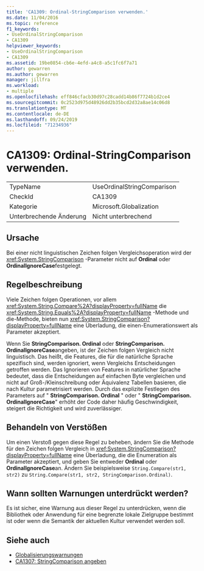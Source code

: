 ```yaml
---
title: 'CA1309: Ordinal-StringComparison verwenden.'
ms.date: 11/04/2016
ms.topic: reference
f1_keywords:
- UseOrdinalStringComparison
- CA1309
helpviewer_keywords:
- UseOrdinalStringComparison
- CA1309
ms.assetid: 19be0854-cb6e-4efd-a4c8-a5c1fc6f7a71
author: gewarren
ms.author: gewarren
manager: jillfra
ms.workload:
- multiple
ms.openlocfilehash: eff846cfacb30d97c28cadd14b86f7724b1d2ce4
ms.sourcegitcommit: 0c2523d975d48926dd2b35bcd2d32a8ae14c06d8
ms.translationtype: MT
ms.contentlocale: de-DE
ms.lasthandoff: 09/24/2019
ms.locfileid: "71234936"
---
```

# <a name="ca1309-use-ordinal-stringcomparison"></a>CA1309: Ordinal-StringComparison verwenden.

|||
|-|-|
|TypeName|UseOrdinalStringComparison|
|CheckId|CA1309|
|Kategorie|Microsoft.Globalization|
|Unterbrechende Änderung|Nicht unterbrechend|

## <a name="cause"></a>Ursache

Bei einer nicht linguistischen Zeichen folgen Vergleichsoperation wird der <xref:System.StringComparison> -Parameter nicht auf **Ordinal** oder **OrdinalIgnoreCase**festgelegt.

## <a name="rule-description"></a>Regelbeschreibung
Viele Zeichen folgen Operationen, vor allem <xref:System.String.Compare%2A?displayProperty=fullName> die <xref:System.String.Equals%2A?displayProperty=fullName> -Methode und die-Methode, bieten nun <xref:System.StringComparison?displayProperty=fullName> eine Überladung, die einen-Enumerationswert als Parameter akzeptiert.

Wenn Sie **StringComparison. Ordinal** oder **StringComparison. OrdinalIgnoreCase**angeben, ist der Zeichen folgen Vergleich nicht linguistisch. Das heißt, die Features, die für die natürliche Sprache spezifisch sind, werden ignoriert, wenn Vergleichs Entscheidungen getroffen werden. Das Ignorieren von Features in natürlicher Sprache bedeutet, dass die Entscheidungen auf einfachen Byte vergleichen und nicht auf Groß-/Kleinschreibung oder Äquivalenz Tabellen basieren, die nach Kultur parametrisiert werden. Durch das explizite Festlegen des Parameters auf " **StringComparison. Ordinal** " oder " **StringComparison. OrdinalIgnoreCase**" erhöht der Code daher häufig Geschwindigkeit, steigert die Richtigkeit und wird zuverlässiger.

## <a name="how-to-fix-violations"></a>Behandeln von Verstößen
Um einen Verstoß gegen diese Regel zu beheben, ändern Sie die Methode für den Zeichen folgen Vergleich in <xref:System.StringComparison?displayProperty=fullName> eine Überladung, die die Enumeration als Parameter akzeptiert, und geben Sie entweder **Ordinal** oder **OrdinalIgnoreCase**an. Ändern Sie beispielsweise `String.Compare(str1, str2)` zu `String.Compare(str1, str2, StringComparison.Ordinal)`.

## <a name="when-to-suppress-warnings"></a>Wann sollten Warnungen unterdrückt werden?
Es ist sicher, eine Warnung aus dieser Regel zu unterdrücken, wenn die Bibliothek oder Anwendung für eine begrenzte lokale Zielgruppe bestimmt ist oder wenn die Semantik der aktuellen Kultur verwendet werden soll.

## <a name="see-also"></a>Siehe auch

- [Globalisierungswarnungen](../code-quality/globalization-warnings.md)
- [CA1307: StringComparison angeben](../code-quality/ca1307-specify-stringcomparison.md)